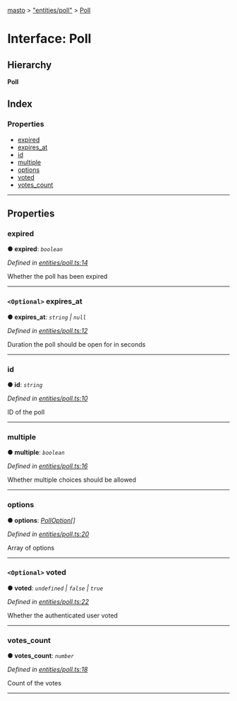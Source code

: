 [masto](../README.md) > ["entities/poll"](../modules/_entities_poll_.md) > [Poll](../interfaces/_entities_poll_.poll.md)

# Interface: Poll

## Hierarchy

**Poll**

## Index

### Properties

* [expired](_entities_poll_.poll.md#expired)
* [expires_at](_entities_poll_.poll.md#expires_at)
* [id](_entities_poll_.poll.md#id)
* [multiple](_entities_poll_.poll.md#multiple)
* [options](_entities_poll_.poll.md#options)
* [voted](_entities_poll_.poll.md#voted)
* [votes_count](_entities_poll_.poll.md#votes_count)

---

## Properties

<a id="expired"></a>

###  expired

**● expired**: *`boolean`*

*Defined in [entities/poll.ts:14](https://github.com/neet/masto.js/blob/a11943e/src/entities/poll.ts#L14)*

Whether the poll has been expired

___
<a id="expires_at"></a>

### `<Optional>` expires_at

**● expires_at**: *`string` \| `null`*

*Defined in [entities/poll.ts:12](https://github.com/neet/masto.js/blob/a11943e/src/entities/poll.ts#L12)*

Duration the poll should be open for in seconds

___
<a id="id"></a>

###  id

**● id**: *`string`*

*Defined in [entities/poll.ts:10](https://github.com/neet/masto.js/blob/a11943e/src/entities/poll.ts#L10)*

ID of the poll

___
<a id="multiple"></a>

###  multiple

**● multiple**: *`boolean`*

*Defined in [entities/poll.ts:16](https://github.com/neet/masto.js/blob/a11943e/src/entities/poll.ts#L16)*

Whether multiple choices should be allowed

___
<a id="options"></a>

###  options

**● options**: *[PollOption](_entities_poll_.polloption.md)[]*

*Defined in [entities/poll.ts:20](https://github.com/neet/masto.js/blob/a11943e/src/entities/poll.ts#L20)*

Array of options

___
<a id="voted"></a>

### `<Optional>` voted

**● voted**: *`undefined` \| `false` \| `true`*

*Defined in [entities/poll.ts:22](https://github.com/neet/masto.js/blob/a11943e/src/entities/poll.ts#L22)*

Whether the authenticated user voted

___
<a id="votes_count"></a>

###  votes_count

**● votes_count**: *`number`*

*Defined in [entities/poll.ts:18](https://github.com/neet/masto.js/blob/a11943e/src/entities/poll.ts#L18)*

Count of the votes

___

